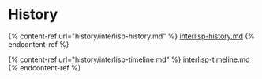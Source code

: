 # History

{% content-ref url="history/interlisp-history.md" %}
[interlisp-history.md](history/interlisp-history.md)
{% endcontent-ref %}

{% content-ref url="history/interlisp-timeline.md" %}
[interlisp-timeline.md](history/interlisp-timeline.md)
{% endcontent-ref %}
